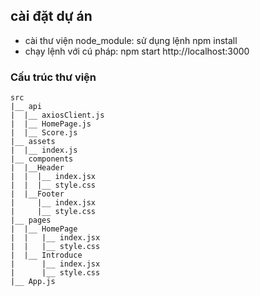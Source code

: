 ## cài đặt dự án

- cài thư viện node_module: sử dụng lệnh npm install
- chạy lệnh với cú pháp: npm start http://localhost:3000

### Cấu trúc thư viện

```
src
|__ api
|  |__ axiosClient.js
|  |__ HomePage.js
|  |__ Score.js
|__ assets
|  |__ index.js
|__ components
|  |__Header
|  |  |__ index.jsx
|  |  |__ style.css
|  |__Footer
|     |__ index.jsx
|     |__ style.css
|__ pages
|  |__ HomePage
|  |   |__ index.jsx
|  |   |__ style.css
|  |__ Introduce
|      |__ index.jsx
|      |__ style.css
|__ App.js
```
